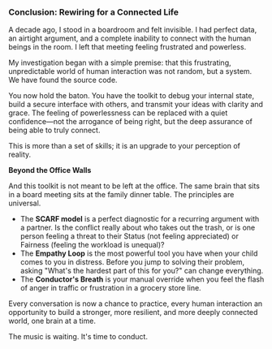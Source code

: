 ### **Conclusion: Rewiring for a Connected Life**

A decade ago, I stood in a boardroom and felt invisible. I had perfect data, an airtight argument, and a complete inability to connect with the human beings in the room. I left that meeting feeling frustrated and powerless.

My investigation began with a simple premise: that this frustrating, unpredictable world of human interaction was not random, but a system. We have found the source code.

You now hold the baton. You have the toolkit to debug your internal state, build a secure interface with others, and transmit your ideas with clarity and grace. The feeling of powerlessness can be replaced with a quiet confidence—not the arrogance of being right, but the deep assurance of being able to truly connect.

This is more than a set of skills; it is an upgrade to your perception of reality.

**Beyond the Office Walls**

And this toolkit is not meant to be left at the office. The same brain that sits in a board meeting sits at the family dinner table. The principles are universal.
*   The **SCARF model** is a perfect diagnostic for a recurring argument with a partner. Is the conflict really about who takes out the trash, or is one person feeling a threat to their Status (not feeling appreciated) or Fairness (feeling the workload is unequal)?
*   The **Empathy Loop** is the most powerful tool you have when your child comes to you in distress. Before you jump to solving their problem, asking "What's the hardest part of this for you?" can change everything.
*   The **Conductor's Breath** is your manual override when you feel the flash of anger in traffic or frustration in a grocery store line.

Every conversation is now a chance to practice, every human interaction an opportunity to build a stronger, more resilient, and more deeply connected world, one brain at a time.

The music is waiting. It's time to conduct.
      